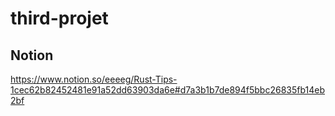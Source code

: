 # third-projet

## Notion

https://www.notion.so/eeeeg/Rust-Tips-1cec62b82452481e91a52dd63903da6e#d7a3b1b7de894f5bbc26835fb14eb2bf
